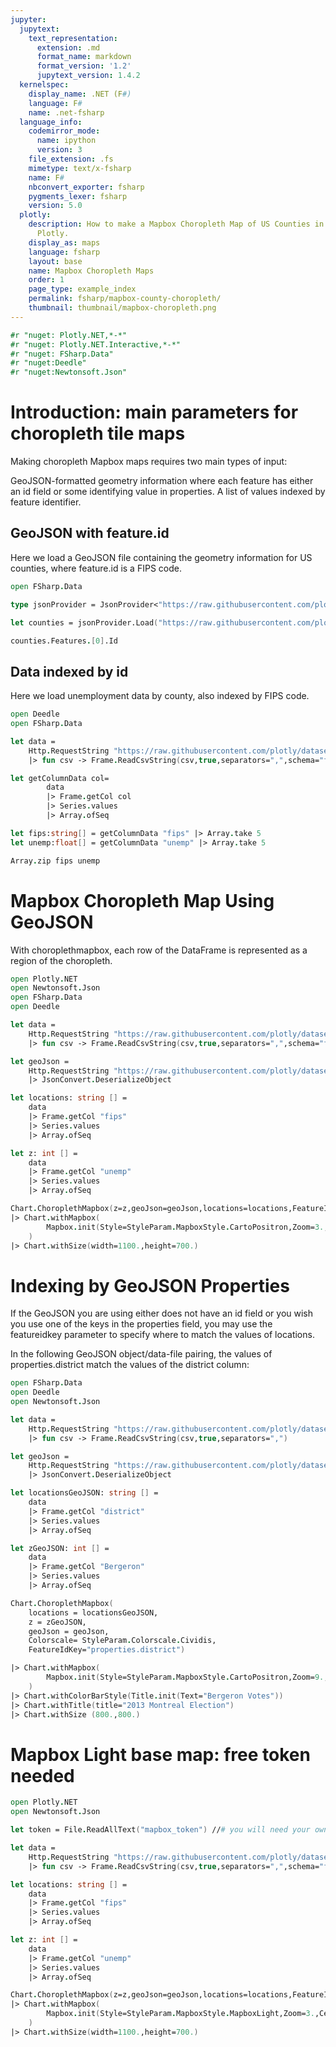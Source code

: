 ```yaml
---
jupyter:
  jupytext:
    text_representation:
      extension: .md
      format_name: markdown
      format_version: '1.2'
      jupytext_version: 1.4.2
  kernelspec:
    display_name: .NET (F#)
    language: F#
    name: .net-fsharp
  language_info:
    codemirror_mode:
      name: ipython
      version: 3
    file_extension: .fs
    mimetype: text/x-fsharp
    name: F#
    nbconvert_exporter: fsharp
    pygments_lexer: fsharp
    version: 5.0
  plotly:
    description: How to make a Mapbox Choropleth Map of US Counties in F# with
      Plotly.
    display_as: maps
    language: fsharp
    layout: base
    name: Mapbox Choropleth Maps
    order: 1
    page_type: example_index
    permalink: fsharp/mapbox-county-choropleth/
    thumbnail: thumbnail/mapbox-choropleth.png
---
```


```fsharp dotnet_interactive={"language": "fsharp"}
#r "nuget: Plotly.NET,*-*"
#r "nuget: Plotly.NET.Interactive,*-*"
#r "nuget: FSharp.Data"
#r "nuget:Deedle"
#r "nuget:Newtonsoft.Json"
```

# Introduction: main parameters for choropleth tile maps


Making choropleth Mapbox maps requires two main types of input:

GeoJSON-formatted geometry information where each feature has either an id field or some identifying value in properties.
A list of values indexed by feature identifier.


## GeoJSON with feature.id


Here we load a GeoJSON file containing the geometry information for US counties, where feature.id is a FIPS code.

```fsharp dotnet_interactive={"language": "fsharp"}
open FSharp.Data

type jsonProvider = JsonProvider<"https://raw.githubusercontent.com/plotly/datasets/master/geojson-counties-fips.json">

let counties = jsonProvider.Load("https://raw.githubusercontent.com/plotly/datasets/master/geojson-counties-fips.json")

counties.Features.[0].Id

```

## Data indexed by id


Here we load unemployment data by county, also indexed by FIPS code.

```fsharp dotnet_interactive={"language": "fsharp"}
open Deedle
open FSharp.Data

let data =
    Http.RequestString "https://raw.githubusercontent.com/plotly/datasets/master/fips-unemp-16.csv"
    |> fun csv -> Frame.ReadCsvString(csv,true,separators=",",schema="fips=string,unemp=float")

let getColumnData col=
        data
        |> Frame.getCol col
        |> Series.values
        |> Array.ofSeq

let fips:string[] = getColumnData "fips" |> Array.take 5
let unemp:float[] = getColumnData "unemp" |> Array.take 5

Array.zip fips unemp
```

# Mapbox Choropleth Map Using GeoJSON


With choroplethmapbox, each row of the DataFrame is represented as a region of the choropleth.

```fsharp dotnet_interactive={"language": "fsharp"}
open Plotly.NET
open Newtonsoft.Json
open FSharp.Data
open Deedle

let data =
    Http.RequestString "https://raw.githubusercontent.com/plotly/datasets/master/fips-unemp-16.csv"
    |> fun csv -> Frame.ReadCsvString(csv,true,separators=",",schema="fips=string,unemp=float")

let geoJson =
    Http.RequestString "https://raw.githubusercontent.com/plotly/datasets/master/geojson-counties-fips.json"
    |> JsonConvert.DeserializeObject

let locations: string [] =
    data
    |> Frame.getCol "fips"
    |> Series.values
    |> Array.ofSeq

let z: int [] =
    data
    |> Frame.getCol "unemp"
    |> Series.values
    |> Array.ofSeq

Chart.ChoroplethMapbox(z=z,geoJson=geoJson,locations=locations,FeatureIdKey="id",Colorscale=StyleParam.Colorscale.Viridis,ZMin=0.,ZMax=12.)
|> Chart.withMapbox(
        Mapbox.init(Style=StyleParam.MapboxStyle.CartoPositron,Zoom=3.,Center=(-95.7129,37.0902))
    )
|> Chart.withSize(width=1100.,height=700.)
```

# Indexing by GeoJSON Properties


If the GeoJSON you are using either does not have an id field or you wish you use one of the keys in the properties field, you may use the featureidkey parameter to specify where to match the values of locations.

In the following GeoJSON object/data-file pairing, the values of properties.district match the values of the district column:

```fsharp dotnet_interactive={"language": "fsharp"}
open FSharp.Data
open Deedle
open Newtonsoft.Json

let data =
    Http.RequestString "https://raw.githubusercontent.com/plotly/datasets/master/election.csv"
    |> fun csv -> Frame.ReadCsvString(csv,true,separators=",")

let geoJson =
    Http.RequestString "https://raw.githubusercontent.com/plotly/datasets/master/election.geojson"
    |> JsonConvert.DeserializeObject

let locationsGeoJSON: string [] =
    data
    |> Frame.getCol "district"
    |> Series.values
    |> Array.ofSeq

let zGeoJSON: int [] =
    data
    |> Frame.getCol "Bergeron"
    |> Series.values
    |> Array.ofSeq

Chart.ChoroplethMapbox(
    locations = locationsGeoJSON,
    z = zGeoJSON,
    geoJson = geoJson,
    Colorscale= StyleParam.Colorscale.Cividis,
    FeatureIdKey="properties.district")

|> Chart.withMapbox(
        Mapbox.init(Style=StyleParam.MapboxStyle.CartoPositron,Zoom=9.,Center=(-73.7073,45.5517))
    )
|> Chart.withColorBarStyle(Title.init(Text="Bergeron Votes"))
|> Chart.withTitle(title="2013 Montreal Election")
|> Chart.withSize (800.,800.)
```

# Mapbox Light base map: free token needed

```fsharp dotnet_interactive={"language": "fsharp"}
open Plotly.NET
open Newtonsoft.Json

let token = File.ReadAllText("mapbox_token") //# you will need your own token

let data =
    Http.RequestString "https://raw.githubusercontent.com/plotly/datasets/master/fips-unemp-16.csv"
    |> fun csv -> Frame.ReadCsvString(csv,true,separators=",",schema="fips=string,unemp=float")

let locations: string [] =
    data
    |> Frame.getCol "fips"
    |> Series.values
    |> Array.ofSeq

let z: int [] =
    data
    |> Frame.getCol "unemp"
    |> Series.values
    |> Array.ofSeq

Chart.ChoroplethMapbox(z=z,geoJson=geoJson,locations=locations,FeatureIdKey="id",Colorscale=StyleParam.Colorscale.Viridis,ZMin=0.,ZMax=12.)
|> Chart.withMapbox(
        Mapbox.init(Style=StyleParam.MapboxStyle.MapboxLight,Zoom=3.,Center=(-95.7129,37.0902),AccessToken=token)
    )
|> Chart.withSize(width=1100.,height=700.)
```
